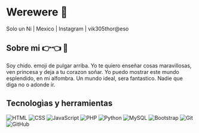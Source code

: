# Werewere 🫡
Solo un Ni | Mexico | Instagram | vik305thor@eso

## Sobre mi 👉👈 🥵

Soy chido. emoji de pulgar arriba.
Yo te quiero enseñar cosas maravillosas, ven princesa y deja a tu corazon soñar.
Yo puedo mostrar este mundo esplendido, en mi alfombra.
Un mundo ideal, sera fantastico.
Nadie que diga no o adonde ir.
 ## Tecnologìas y herramientas
 ![HTML](https://img.shields.io/badge/-HTML5-E34F26?style=flat&logo=html5&logoColor=white)
![CSS](https://img.shields.io/badge/-CSS3-1572B6?style=flat&logo=css3)
![JavaScript](https://img.shields.io/badge/-JavaScript-F7DF1E?style=flat&logo=javascript&logoColor=black)
![PHP](https://img.shields.io/badge/-PHP-777BB4?style=flat&logo=php&logoColor=white)
![Python](https://img.shields.io/badge/-Python-3776AB?style=flat&logo=python)
![MySQL](https://img.shields.io/badge/-MySQL-4479A1?style=flat&logo=mysql)
![Bootstrap](https://img.shields.io/badge/-Bootstrap-563D7C?style=flat&logo=bootstrap)
![Git](https://img.shields.io/badge/-Git-F05032?style=flat&logo=git)
![GitHub](https://img.shields.io/badge/-GitHub-181717?style=flat&logo=github)
